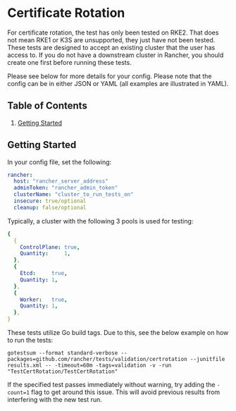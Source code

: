 # Certificate Rotation

For certificate rotation, the test has only been tested on RKE2. That does not mean RKE1 or K3S are unsupported, they just have not been tested. These tests are designed to accept an existing cluster that the user has access to. If you do not have a downstream cluster in Rancher, you should create one first before running these tests.

Please see below for more details for your config. Please note that the config can be in either JSON or YAML (all examples are illustrated in YAML).

## Table of Contents
1. [Getting Started](#Getting-Started)

## Getting Started
In your config file, set the following:
```yaml
rancher:
  host: "rancher_server_address"
  adminToken: "rancher_admin_token"
  clusterName: "cluster_to_run_tests_on"
  insecure: true/optional
  cleanup: false/optional
```

Typically, a cluster with the following 3 pools is used for testing:
```yaml
{
  {
    ControlPlane: true,
    Quantity:     1,
  },
  {
    Etcd:     true,
    Quantity: 1,
  },
  {
    Worker:   true,
    Quantity: 1,
  },
}
```

These tests utilize Go build tags. Due to this, see the below example on how to run the tests:

`gotestsum --format standard-verbose --packages=github.com/rancher/tests/validation/certrotation --junitfile results.xml -- -timeout=60m -tags=validation -v -run "TestCertRotation/TestCertRotation"`

If the specified test passes immediately without warning, try adding the `-count=1` flag to get around this issue. This will avoid previous results from interfering with the new test run.